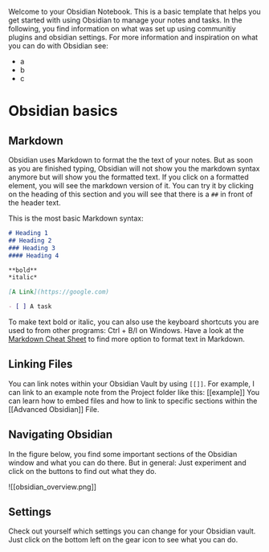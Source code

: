 Welcome to your Obsidian Notebook.
This is a basic template that helps you get started with using Obsidian to manage your notes and tasks. In the following, you find information on what was set up using communitiy plugins and obsidian settings. 
For more information and inspiration on what you can do with Obsidian see:

- a
- b
- c
# Obsidian basics

## Markdown

Obsidian uses Markdown to format the the text of your notes. 
But as soon as you are finished typing, Obsidian will not show you the markdown syntax anymore but will show you the formatted text. If you click on a formatted element, you will see the markdown version of it. You can try it by clicking on the heading of this section and you will see that there is a `##` in front of the header text.

This is the most basic Markdown syntax:

```md
# Heading 1
## Heading 2
### Heading 3
#### Heading 4

**bold**
*italic*

[A Link](https://google.com)

- [ ] A task
```

To make text bold or italic, you can also use the keyboard shortcuts you are used to from other programs: Ctrl + B/I on Windows. Have a look at the [Markdown Cheat Sheet](https://github.com/adam-p/markdown-here/wiki/Markdown-Cheatsheet) to find more option to format text in Markdown.

## Linking  Files

You can link notes within your Obsidian Vault by using `[[]]`. For example, I can link to an example note from the Project folder like this: [[example]]
You can learn how to embed files and how to link to specific sections within the [[Advanced Obsidian]] File. 

## Navigating Obsidian

In the figure below, you find some important sections of the Obsidian window and what you can do there. But in general: Just experiment and click on the buttons to find out what they do.

![[obsidian_overview.png]]

## Settings

Check out yourself which settings you can change for your Obsidian vault. Just click on the bottom left on the gear icon to see what you can do.





